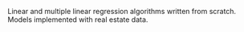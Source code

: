 Linear and multiple linear regression algorithms written from scratch. Models implemented with real estate data.
